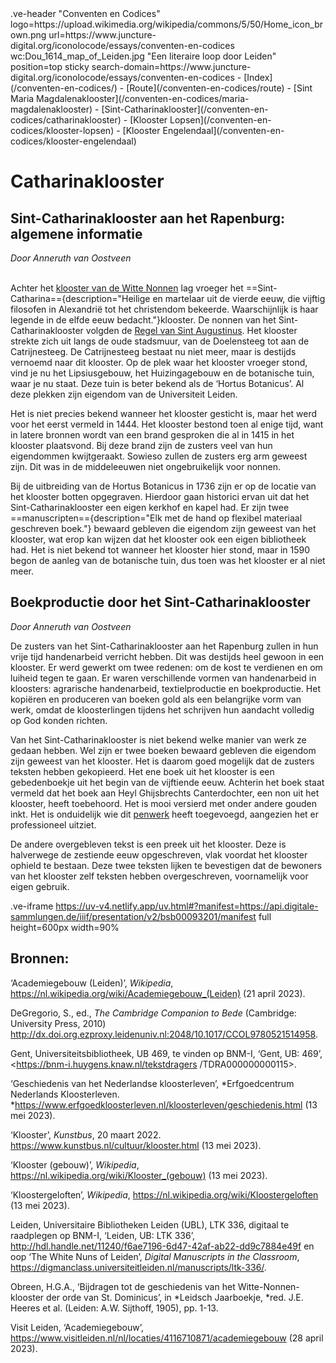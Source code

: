<link rel="stylesheet" href="https://fonts.googleapis.com/css?family=Trirong">
<style>
    @import url('https://fonts.googleapis.com/css2?family=Cardo&family=Caudex&family=Marck+Script&display=swap');
    #juncture ve-header {font-family: 'Caudex'}
    #juncture h1 {font-family: 'Caudex'}
    #juncture h2 {font-family: 'Caudex'}
    #juncture h3 {font-family: 'Caudex'}
    #juncture a:link { color: brown; text-decoration: underline; }
</style>
.ve-header "Conventen en Codices" logo=https://upload.wikimedia.org/wikipedia/commons/5/50/Home_icon_brown.png url=https://www.juncture-digital.org/iconolocode/essays/conventen-en-codices wc:Dou_1614_map_of_Leiden.jpg "Een literaire loop door Leiden" position=top sticky search-domain=https://www.juncture-digital.org/iconolocode/essays/conventen-en-codices 
    - [Index](/conventen-en-codices/)
    - [Route](/conventen-en-codices/route)
    - [Sint Maria Magdalenaklooster](/conventen-en-codices/maria-magdalenaklooster)
    - [Sint-Catharinaklooster](/conventen-en-codices/catharinaklooster)
    - [Klooster Lopsen](/conventen-en-codices/klooster-lopsen)
    - [Klooster Engelendaal](/conventen-en-codices/klooster-engelendaal)
    
# Catharinaklooster

## Sint-Catharinaklooster aan het Rapenburg: algemene informatie
*Door Anneruth van Oostveen*
<br><br>

Achter het [klooster van de Witte Nonnen](https://www.juncture-digital.org/iconolocode/essays/conventen-en-codices/maria-magdalenaklooster) lag vroeger het ==Sint-Catharina=={description="Heilige en martelaar uit de vierde eeuw, die vijftig filosofen in Alexandrië tot het christendom bekeerde. Waarschijnlijk is haar legende in de elfde eeuw bedacht."}klooster. De nonnen van het Sint-Catharinaklooster volgden de [Regel van Sint Augustinus](https://www.juncture-digital.org/iconolocode/essays/conventen-en-codices/orde-augustinus). Het klooster strekte zich uit langs de oude stadsmuur, van de Doelensteeg tot aan de Catrijnesteeg. De Catrijnesteeg bestaat nu niet meer, maar is destijds vernoemd naar dit klooster. Op de plek waar het klooster vroeger stond, vind je nu het Lipsiusgebouw, het Huizingagebouw en de botanische tuin, waar je nu staat. Deze tuin is beter bekend als de ‘Hortus Botanicus’. Al deze plekken zijn eigendom van de Universiteit Leiden. 

Het is niet precies bekend wanneer het klooster gesticht is, maar het werd voor het eerst vermeld in 1444. Het klooster bestond toen al enige tijd, want in latere bronnen wordt van een brand gesproken die al in 1415 in het klooster plaatsvond. Bij deze brand zijn de zusters veel van hun eigendommen kwijtgeraakt. Sowieso zullen de zusters erg arm geweest zijn. Dit was in de middeleeuwen niet ongebruikelijk voor nonnen. 

Bij de uitbreiding van de Hortus Botanicus in 1736 zijn er op de locatie van het klooster botten opgegraven. Hierdoor gaan historici ervan uit dat het Sint-Catharinaklooster een eigen kerkhof en kapel had. Er zijn twee ==manuscripten=={description="Elk met de hand op flexibel materiaal geschreven boek."} bewaard gebleven die eigendom zijn geweest van het klooster, wat erop kan wijzen dat het klooster ook een eigen bibliotheek had. Het is niet bekend tot wanneer het klooster hier stond, maar in 1590 begon de aanleg van de botanische tuin, dus toen was het klooster er al niet meer.

## Boekproductie door het Sint-Catharinaklooster
*Door Anneruth van Oostveen*

De zusters van het Sint-Catharinaklooster aan het Rapenburg zullen in hun vrije tijd handenarbeid verricht hebben. Dit was destijds heel gewoon in een klooster. Er werd gewerkt om twee redenen: om de kost te verdienen en om luiheid tegen te gaan. Er waren verschillende vormen van handenarbeid in kloosters: agrarische handenarbeid, textielproductie en boekproductie. Het kopiëren en produceren van boeken gold als een belangrijke vorm van werk, omdat de kloosterlingen tijdens het schrijven hun aandacht volledig op God konden richten.

Van het Sint-Catharinaklooster is niet bekend welke manier van werk ze gedaan hebben. Wel zijn er twee boeken bewaard gebleven die eigendom zijn geweest van het klooster. Het is daarom goed mogelijk dat de zusters teksten hebben gekopieerd. Het ene boek uit het klooster is een gebedenboekje uit het begin van de vijftiende eeuw. Achterin het boek staat vermeld dat het boek aan Heyl Ghijsbrechts Canterdochter, een non uit het klooster, heeft toebehoord. Het is mooi versierd met onder andere gouden inkt. Het is onduidelijk wie dit [penwerk](https://www.juncture-digital.org/iconolocode/essays/conventen-en-codices/penwerk) heeft toegevoegd, aangezien het er professioneel uitziet.
    
De andere overgebleven tekst is een preek uit het klooster. Deze is halverwege de zestiende eeuw opgeschreven, vlak voordat het klooster ophield te bestaan. Deze twee teksten lijken te bevestigen dat de bewoners van het klooster zelf teksten hebben overgeschreven, voornamelijk voor eigen gebruik. 

.ve-iframe https://uv-v4.netlify.app/uv.html#?manifest=https://api.digitale-sammlungen.de/iiif/presentation/v2/bsb00093201/manifest full height=600px width=90%

## Bronnen:

‘Academiegebouw (Leiden)’, *Wikipedia*, 								<https://nl.wikipedia.org/wiki/Academiegebouw_(Leiden)> (21 april 2023).

DeGregorio, S., ed., *The Cambridge Companion to Bede* (Cambridge: University Press, 2010) <http://dx.doi.org.ezproxy.leidenuniv.nl:2048/10.1017/CCOL9780521514958>. 

Gent, Universiteitsbibliotheek, UB 469, te vinden op BNM-I, ‘Gent, UB: 469’, 			<https://bnm-i.huygens.knaw.nl/tekstdragers /TDRA000000000115>.

‘Geschiedenis van het Nederlandse kloosterleven’, *Erfgoedcentrum Nederlands Kloosterleven. *<https://www.erfgoedkloosterleven.nl/kloosterleven/geschiedenis.html> (13 mei 2023). 

‘Klooster’, *Kunstbus*, 20 maart 2022. <https://www.kunstbus.nl/cultuur/klooster.html> (13 	mei 2023). 

‘Klooster (gebouw)’, *Wikipedia*, <https://nl.wikipedia.org/wiki/Klooster_(gebouw)> (13 mei 	2023). 

‘Kloostergeloften’, *Wikipedia*, <https://nl.wikipedia.org/wiki/Kloostergeloften> (13 mei 		2023).

Leiden, Universitaire Bibliotheken Leiden (UBL), LTK 336, digitaal te raadplegen op BNM-I, ‘Leiden, UB: LTK 336’,		<http://hdl.handle.net/11240/f6ae7196-6d47-42af-ab22-dd9c7884e49f> en oop ‘The White Nuns of Leiden’, *Digital Manuscripts in the Classroom*, <https://digmanclass.universiteitleiden.nl/manuscripts/ltk-336/>.

Obreen, H.G.A., ‘Bijdragen tot de geschiedenis van het Witte-Nonnen-klooster der orde van 	St. Dominicus’, in *Leidsch Jaarboekje, *red. J.E. Heeres et al. (Leiden: A.W. Sijthoff, 	1905), pp. 1-13.

Visit Leiden, ‘Academiegebouw’, <https://www.visitleiden.nl/nl/locaties/4116710871/academiegebouw> (28 april 		2023).
